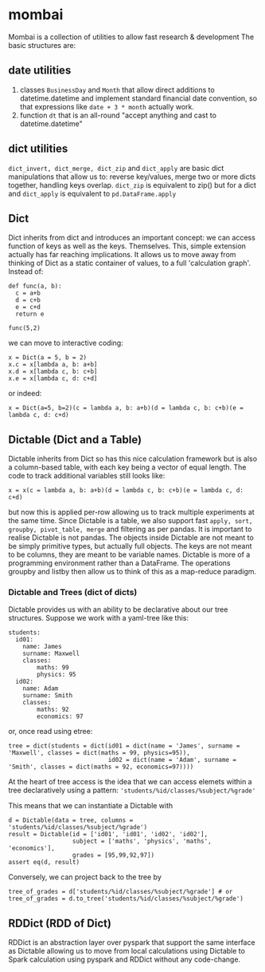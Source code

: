 # mombai
Mombai is a collection of utilities to allow fast research &amp; development
The basic structures are:

## date utilities
1) classes ```BusinessDay``` and ```Month``` that allow direct additions to datetime.datetime and implement standard financial date convention, so that expressions like ```date + 3 * month``` actually work.
2) function ```dt``` that is an all-round "accept anything and cast to datetime.datetime"

## dict utilities
```dict_invert, dict_merge, dict_zip``` and ```dict_apply``` are basic dict manipulations that allow us to: reverse key/values, merge two or more dicts together, handling keys overlap. ```dict_zip``` is equivalent to zip() but for a dict and ```dict_apply``` is equivalent to ```pd.DataFrame.apply```

## Dict
Dict inherits from dict and introduces an important concept: we can access function of keys as well as the keys. Themselves. This, simple extension actually has far reaching implications. It allows us to move away from thinking of Dict as a static container of values, to a full 'calculation graph'. Instead of:

```
def func(a, b):
  c = a+b
  d = c+b
  e = c+d
  return e 

func(5,2)
```
we can move to interactive coding:
```
x = Dict(a = 5, b = 2)
x.c = x[lambda a, b: a+b]
x.d = x[lambda c, b: c+b]
x.e = x[lambda c, d: c+d]
```
or indeed:
```
x = Dict(a=5, b=2)(c = lambda a, b: a+b)(d = lambda c, b: c+b)(e = lambda c, d: c+d)
```

## Dictable (Dict and a Table)
Dictable inherits from Dict so has this nice calculation framework but is also a column-based table, with each key being a vector of equal length. The code to track additional variables still looks like:
```
x = x(c = lambda a, b: a+b)(d = lambda c, b: c+b)(e = lambda c, d: c+d)
```
but now this is applied per-row allowing us to track multiple experiments at the same time.
Since Dictable is a table, we also support fast ```apply, sort, groupby, pivot_table, merge``` and filtering as per pandas. It is important to realise Dictable is not pandas. The objects inside Dictable are not meant to be simply primitive types, but actually full objects. The keys are not meant to be columns, they are meant to be variable names. Dictable is more of a programming environment rather than a DataFrame. The operations groupby and listby then allow us to think of this as a map-reduce paradigm.

### Dictable and Trees (dict of dicts) 
Dictable provides us with an ability to be declarative about our tree structures. Suppose we work with a yaml-tree like this: 
```
students:
  id01:
    name: James
    surname: Maxwell
    classes:
        maths: 99
        physics: 95
  id02:
    name: Adam
    surname: Smith
    classes:
        maths: 92
        economics: 97
```
or, once read using etree:
```
tree = dict(students = dict(id01 = dict(name = 'James', surname = 'Maxwell', classes = dict(maths = 99, physics=95)),
                            id02 = dict(name = 'Adam', surname = 'Smith', classes = dict(maths = 92, economics=97))))
```

At the heart of tree access is the idea that we can access elemets within a tree declaratively using a pattern:
```'students/%id/classes/%subject/%grade'``` 

This means that we can instantiate a Dictable with 

```
d = Dictable(data = tree, columns = 'students/%id/classes/%subject/%grade')
result = Dictable(id = ['id01', 'id01', 'id02', 'id02'], 
                  subject = ['maths', 'physics', 'maths', 'economics'], 
                  grades = [95,99,92,97])
assert eq(d, result)
```

Conversely, we can project back to the tree by 

```
tree_of_grades = d['students/%id/classes/%subject/%grade'] # or
tree_of_grades = d.to_tree('students/%id/classes/%subject/%grade')
```

## RDDict (RDD of Dict)
RDDict is an abstraction layer over pyspark that support the same interface as Dictable allowing us to move from local calculations using Dictable to Spark calculation using pyspark and RDDict without any code-change.

